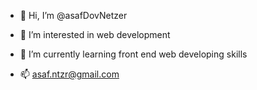 - 👋 Hi, I’m @asafDovNetzer
- 👀 I’m interested in web development
- 🌱 I’m currently learning front end web developing skills

- 📫 asaf.ntzr@gmail.com
